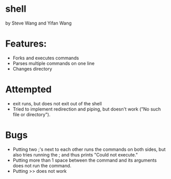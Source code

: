 # shell
by Steve Wang and Yifan Wang

# Features:
  - Forks and executes commands
  - Parses multiple commands on one line
  - Changes directory
  
# Attempted
  - exit runs, but does not exit out of the shell
  - Tried to implement redirection and piping, but doesn't work ("No such file or 
  directory").
  
# Bugs
  - Putting two ;'s next to each other runs the commands on both sides, but also tries   running the ; and thus prints "Could not execute."
  - Putting more than 1 space between the command and its arguments does not run the 
  command.
  - Putting >> does not work
  

